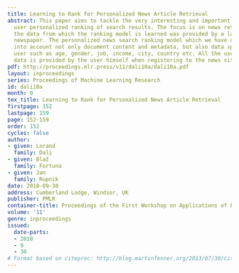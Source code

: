 ```yaml
---
title: Learning to Rank for Personalized News Article Retrieval
abstract: This paper aims to tackle the very interesting and important problem of
  user personalized ranking of search results. The focus is on news retrieval and
  the data from which the ranking model is learned was provided by a large online
  newspaper. The personalized news search ranking model which we have developed takes
  into account not only document content and metadata, but also data specific to the
  user such as age, gender, job, income, city, country etc. All the user specific
  data is provided by the user himself when registering to the news site.
pdf: http://proceedings.mlr.press/v11/dali10a/dali10a.pdf
layout: inproceedings
series: Proceedings of Machine Learning Research
id: dali10a
month: 0
tex_title: Learning to Rank for Personalized News Article Retrieval
firstpage: 152
lastpage: 159
page: 152-159
order: 152
cycles: false
author:
- given: Lorand
  family: Dali
- given: Blaž
  family: Fortuna
- given: Jan
  family: Rupnik
date: 2010-09-30
address: Cumberland Lodge, Windsor, UK
publisher: PMLR
container-title: Proceedings of the First Workshop on Applications of Pattern Analysis
volume: '11'
genre: inproceedings
issued:
  date-parts:
  - 2010
  - 9
  - 30
# Format based on citeproc: http://blog.martinfenner.org/2013/07/30/citeproc-yaml-for-bibliographies/
---
```

